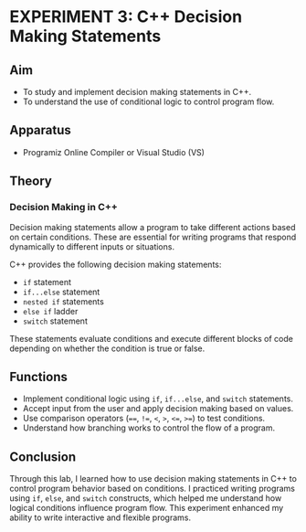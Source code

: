 # EXPERIMENT 3: C++ Decision Making Statements

## Aim
- To study and implement decision making statements in C++.
- To understand the use of conditional logic to control program flow.

## Apparatus
- Programiz Online Compiler or Visual Studio (VS)

## Theory

### Decision Making in C++
Decision making statements allow a program to take different actions based on certain conditions. These are essential for writing programs that respond dynamically to different inputs or situations.

C++ provides the following decision making statements:
- `if` statement
- `if...else` statement
- `nested if` statements
- `else if` ladder
- `switch` statement

These statements evaluate conditions and execute different blocks of code depending on whether the condition is true or false.

## Functions

- Implement conditional logic using `if`, `if...else`, and `switch` statements.
- Accept input from the user and apply decision making based on values.
- Use comparison operators (`==`, `!=`, `<`, `>`, `<=`, `>=`) to test conditions.
- Understand how branching works to control the flow of a program.

## Conclusion
Through this lab, I learned how to use decision making statements in C++ to control program behavior based on conditions. I practiced writing programs using `if`, `else`, and `switch` constructs, which helped me understand how logical conditions influence program flow. This experiment enhanced my ability to write interactive and flexible programs.

